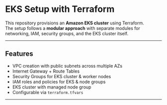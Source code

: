 # EKS Setup with Terraform

This repository provisions an **Amazon EKS cluster** using Terraform.  
The setup follows a **modular approach** with separate modules for networking, IAM, security groups, and the EKS cluster itself.

---

## Features
- VPC creation with public subnets across multiple AZs
- Internet Gateway + Route Tables
- Security Groups for EKS cluster & worker nodes
- IAM roles and policies for EKS & node groups
- EKS cluster with managed node group
- Configurable via `terraform.tfvars`

---
